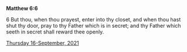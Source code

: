 **Matthew 6:6**

6 But thou, when thou prayest, enter into thy closet, and when thou hast shut thy door, pray to thy Father which is in secret; and thy Father which seeth in secret shall reward thee openly.

[Thursday 16-September, 2021](https://t.me/s/daily_scripture)
